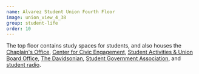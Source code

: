 ```yaml
---
name: Alvarez Student Union Fourth Floor
image: union_view_4_38
group: student-life
order: 10
---
```


The top floor contains study spaces for students, and also houses the 
[Chaplain's Office](https://www.davidson.edu/student-life/religious-and-spiritual-life/meet-the-chaplains), 
[Center for Civic Engagement](https://www.davidson.edu/student-life/civic-engagement), 
[Student Activities & Union Board Office](https://www.davidson.edu/student-life/student-activities), 
[The Davidsonian](http://www.davidsonian.com/), 
[Student Government Association](https://www.davidson.edu/news/news-stories/170505-sga-honors-anthony-foxx), 
and [student radio](https://walt1610.com/).
